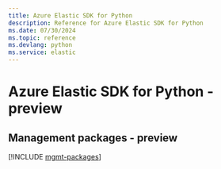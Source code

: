 ```yaml
---
title: Azure Elastic SDK for Python
description: Reference for Azure Elastic SDK for Python
ms.date: 07/30/2024
ms.topic: reference
ms.devlang: python
ms.service: elastic
---
```

# Azure Elastic SDK for Python - preview

## Management packages - preview
[!INCLUDE [mgmt-packages](elastic-mgmt-index.md)]